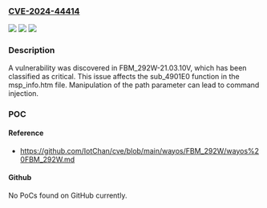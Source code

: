 ### [CVE-2024-44414](https://cve.mitre.org/cgi-bin/cvename.cgi?name=CVE-2024-44414)
![](https://img.shields.io/static/v1?label=Product&message=n%2Fa&color=blue)
![](https://img.shields.io/static/v1?label=Version&message=n%2Fa&color=blue)
![](https://img.shields.io/static/v1?label=Vulnerability&message=n%2Fa&color=brighgreen)

### Description

A vulnerability was discovered in FBM_292W-21.03.10V, which has been classified as critical. This issue affects the sub_4901E0 function in the msp_info.htm file. Manipulation of the path parameter can lead to command injection.

### POC

#### Reference
- https://github.com/IotChan/cve/blob/main/wayos/FBM_292W/wayos%20FBM_292W.md

#### Github
No PoCs found on GitHub currently.

